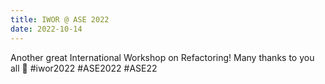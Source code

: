 ```yaml
---
title: IWOR @ ASE 2022
date: 2022-10-14
---
```


Another great International Workshop on Refactoring! Many thanks to you all 👏 #iwor2022 #ASE2022 #ASE22

